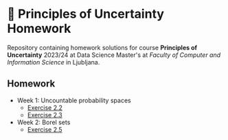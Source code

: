 # 🎲 Principles of Uncertainty Homework

Repository containing homework solutions for course **Principles of Uncertainty**
2023/24 at Data Science Master's at *Faculty of Computer and Information Science*
in Ljubljana.

## Homework

- Week 1: Uncountable probability spaces
  - [Exercise 2.2](week_1/2_2.md)
  - [Exercise 2.3](week_1/2_3.md)
- Week 2: Borel sets
  - [Exercise 2.5](week_2/2_5.md)
